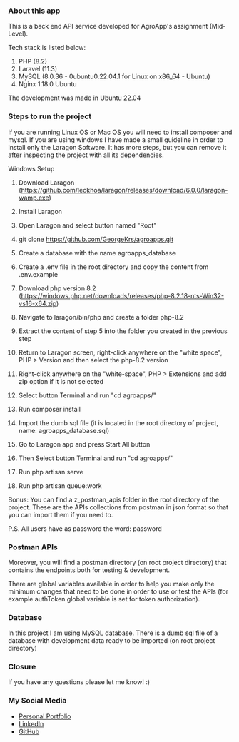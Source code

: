 ### About this app
This is a back end API service developed for AgroApp's assignment (Mid-Level).

Tech stack is listed below:
1) PHP (8.2)
2) Laravel (11.3)
3) MySQL (8.0.36 - 0ubuntu0.22.04.1 for Linux on x86_64 - Ubuntu)
4) Nginx 1.18.0 Ubuntu

The development was made in Ubuntu 22.04

### Steps to run the project
If you are running Linux OS or Mac OS you will need to install composer and mysql.
If you are using windows I have made a small guideline in order to install only the Laragon Software.
It has more steps, but you can remove it after inspecting the project with all its dependencies.

Windows Setup
1) Download Laragon (https://github.com/leokhoa/laragon/releases/download/6.0.0/laragon-wamp.exe)
2) Install Laragon

3) Open Laragon and select button named "Root"
4) git clone https://github.com/GeorgeKrs/agroapps.git
5) Create a database with the name agroapps_database
6) Create a .env file in the root directory and copy the content from .env.example

7) Download php version 8.2 (https://windows.php.net/downloads/releases/php-8.2.18-nts-Win32-vs16-x64.zip)
8) Navigate to laragon/bin/php and create a folder php-8.2
9) Extract the content of step 5 into the folder you created in the previous step
10) Return to Laragon screen, right-click anywhere on the "white space", PHP > Version and then select the php-8.2 version
11) Right-click anywhere on the "white-space", PHP > Extensions and add zip option if it is not selected

12) Select button Terminal and run "cd agroapps/"
13) Run composer install

14) Import the dumb sql file (it is located in the root directory of project, name: agroapps_database.sql)

15) Go to Laragon app and press Start All button
16) Then Select button Terminal and run "cd agroapps/"
17) Run php artisan serve
18) Run php artisan queue:work

Bonus:
You can find a z_postman_apis folder in the root directory of the project. 
These are the APIs collections from postman in json format so that you can import them if you need to.

P.S. All users have as password the word: password

### Postman APIs
Moreover, you will find a postman directory (on root project directory) that contains the endpoints both for
testing & development. 

There are global variables available in order to help you make only the minimum
changes that need to be done in order to use or test the APIs (for example authToken global variable is set for
token authorization).

### Database
In this project I am using MySQL database. There is a dumb sql file of a database with development data
ready to be imported (on root project directory)

### Closure
If you have any questions please let me know! :)

### My Social Media
- [Personal Portfolio](https://georgekoursoumis.web.app/)
- [LinkedIn](https://www.linkedin.com/in/gkoursoumis/)
- [GitHub](https://github.com/GeorgeKrs)
